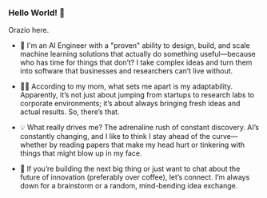 ### Hello World! :wave:

Orazio here.

- 🤖 I'm an AI Engineer with a "proven" ability to design, build, and scale machine learning solutions that actually do something useful—because who has time for things that don’t? I take complex ideas and turn them into software that businesses and researchers can’t live without.

- 👩🏻 According to my mom, what sets me apart is my adaptability. Apparently, it’s not just about jumping from startups to research labs to corporate environments; it’s about always bringing fresh ideas and actual results. So, there’s that.

- 💡 What really drives me? The adrenaline rush of constant discovery. AI’s constantly changing, and I like to think I stay ahead of the curve—whether by reading papers that make my head hurt or tinkering with things that might blow up in my face.

- 💬 If you’re building the next big thing or just want to chat about the future of innovation (preferably over coffee), let’s connect. I’m always down for a brainstorm or a random, mind-bending idea exchange.

<!--
**oraziorillo/oraziorillo** is a ✨ _special_ ✨ repository because its `README.md` (this file) appears on your GitHub profile.

Here are some ideas to get you started:

- 🔭 I’m currently working on ...
- 🌱 I’m currently learning ...
- 👯 I’m looking to collaborate on ...
- 🤔 I’m looking for help with ...
- 💬 Ask me about ...

- 😄 Pronouns: ...
- ⚡ Fun fact: ...
-->
